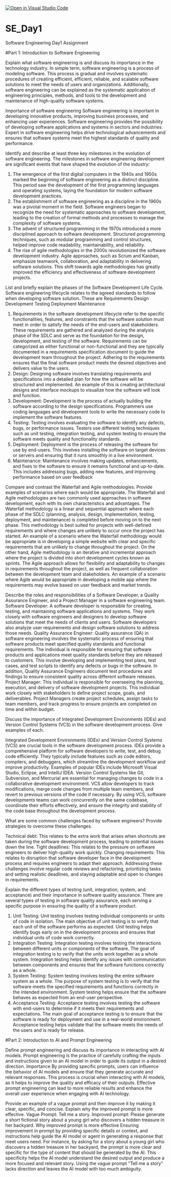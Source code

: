 [![Open in Visual Studio Code](https://classroom.github.com/assets/open-in-vscode-2e0aaae1b6195c2367325f4f02e2d04e9abb55f0b24a779b69b11b9e10269abc.svg)](https://classroom.github.com/online_ide?assignment_repo_id=15574134&assignment_repo_type=AssignmentRepo)
# SE_Day1
Software Engineering Day1 Assignment

#Part 1: Introduction to Software Engineering

Explain what software engineering is and discuss its importance in the technology industry.
In simple term, software engineering is a process of modeling software. This process is gradual and involves systematic procedures of creating efficient, efficient, reliable, and scalable software solutions to meet the needs of users and organizations. Additionally, software engineering can be explained as the systematic application of engineering principles, methods, and tools to the development and maintenance of high-quality software systems. 

Importance of software engineering 
Software engineering is important in developing innovative products, improving business processes, and enhancing user experiences.
Software engineering provides the possibility of developing software applications and systems in sectors and industries. 
Expert in software engineering helps drive technological advancements and ensures that software systems meet the highest standards of quality and performance.

Identify and describe at least three key milestones in the evolution of software engineering.
The milestones in software engineering development are significant events that have shaped the evolution of the industry:
1. The emergence of the first digital computers in the 1940s and 1950s marked the beginning of software engineering as a distinct discipline. This period saw the development of the first programming languages and operating systems, laying the foundation for modern software development practices.
2. The establishment of software engineering as a discipline in the 1960s was a pivotal moment in the field. Software engineers began to recognize the need for systematic approaches to software development, leading to the creation of formal methods and processes to manage the complexity of software systems.
3. The advent of structured programming in the 1970s introduced a more disciplined approach to software development. Structured programming techniques, such as modular programming and control structures, helped improve code readability, maintainability, and reliability.
4. The rise of agile methodologies in the 2000s revolutionized the software development industry. Agile approaches, such as Scrum and Kanban, emphasize teamwork, collaboration, and adaptability in delivering software solutions. This shift towards agile methodologies has greatly improved the efficiency and effectiveness of software development projects.

List and briefly explain the phases of the Software Development Life Cycle.
Software engineering lifecycle relates to the agreed standards to follow when developing software solution. 
These are 
Requirements
Design
Development 
Testing 
Deployment
Maintenance 
1. Requirements in the software development lifecycle refer to the specific functionalities, features, and constraints that the software solution must meet in order to satisfy the needs of the end-users and stakeholders. These requirements are gathered and analyzed during the analysis phase of the SDLC and serve as the foundation for the design, development, and testing of the software. Requirements can be categorized as either functional or non-functional and they are typically documented in a requirements specification document to guide the development team throughout the project. Adhering to the requirements ensures that the final software product meets the desired objectives and delivers value to the users.
2. Design: Designing software involves translating requirements and specifications into a detailed plan for how the software will be structured and implemented. An example of this is creating architectural designs and interface mockups to visualize how the software will look and function.
3. Development: Development is the process of actually building the software according to the design specifications. Programmers use coding languages and development tools to write the necessary code to implement the software features.
4. Testing: Testing involves evaluating the software to identify any defects, bugs, or performance issues. Testers use different testing techniques such as unit testing, integration testing, and system testing to ensure the software meets quality and functionality standards.
5. Deployment: Deployment is the process of releasing the software for use by end-users. This involves installing the software on target devices or servers and ensuring that it runs smoothly in a live environment.
6. Maintenance: Maintenance involves making updates, enhancements, and fixes to the software to ensure it remains functional and up-to-date. This includes addressing bugs, adding new features, and improving performance based on user feedback

Compare and contrast the Waterfall and Agile methodologies. Provide examples of scenarios where each would be appropriate.
The Waterfall and Agile methodologies are two commonly used approaches in software development, each with its own characteristics and advantages.
The Waterfall methodology is a linear and sequential approach where each phase of the SDLC (planning, analysis, design, implementation, testing, deployment, and maintenance) is completed before moving on to the next phase. This methodology is best suited for projects with well-defined requirements and where changes are unlikely to occur once the project has started. An example of a scenario where the Waterfall methodology would be appropriate is in developing a simple website with clear and specific requirements that are unlikely to change throughout the project.
On the other hand, Agile methodology is an iterative and incremental approach where the project is divided into short development cycles known as sprints. The Agile approach allows for flexibility and adaptability to changes in requirements throughout the project, as well as frequent collaboration between the development team and stakeholders.
 An example of a scenario where Agile would be appropriate in developing a mobile app where the requirements may evolve based on user feedback and market trends. 

Describe the roles and responsibilities of a Software Developer, a Quality Assurance Engineer, and a Project Manager in a software engineering team.
Software Developer: A software developer is responsible for creating, testing, and maintaining software applications and systems. They work closely with software engineers and designers to develop software solutions that meet the needs of clients and users. Software developers also analyze user requirements and design software solutions to address those needs. 
Quality Assurance Engineer:  Quality assurance (QA) in software engineering involves the systematic process of ensuring that software products meet specified quality standards and functional requirements. The individual is responsible for ensuring that software products and applications meet quality standards before they are released to customers. This involve developing and implementing test plans, test cases, and test scripts to identify any defects or bugs in the software. In addition, Quality Assurance Engineers document test procedures and findings to ensure consistent quality across different software releases.
Project Manager: This individual is responsible for overseeing the planning, execution, and delivery of software development projects. This individual work closely with stakeholders to define project scope, goals, and deliverables. Project Managers create project schedules, assign tasks to team members, and track progress to ensure projects are completed on time and within budget. 

Discuss the importance of Integrated Development Environments (IDEs) and Version Control Systems (VCS) in the software development process. Give examples of each.

Integrated Development Environments (IDEs) and Version Control Systems (VCS) are crucial tools in the software development process. IDEs provide a comprehensive platform for software developers to write, test, and debug code efficiently. They typically include features such as code editors, compilers, and debuggers, which streamline the development workflow and improve productivity. Examples of popular IDEs include Microsoft Visual Studio, Eclipse, and IntelliJ IDEA.
Version Control Systems like Git, Subversion, and Mercurial are essential for managing changes to code in a collaborative development environment. VCS allow developers to track modifications, merge code changes from multiple team members, and revert to previous versions of the code if necessary. By using VCS, software developments teams can work concurrently on the same codebase, coordinate their efforts effectively, and ensure the integrity and stability of the code base throughout the development process.

What are some common challenges faced by software engineers? Provide strategies to overcome these challenges.

Technical debt: This relates to the extra work that arises when shortcuts are taken during the software development process, leading to potential issues down the line. 
Tight deadlines: This relates to the pressure on software engineers to deliver high-quality work quickly.
Changing requirements: This relates to disruption that software developer face in the development process and requires engineers to adapt their approach. 
Addressing these challenges involve regular code reviews and refactoring, prioritizing tasks and setting realistic deadlines, and staying adaptable and open to changes in requirements. 


Explain the different types of testing (unit, integration, system, and acceptance) and their importance in software quality assurance.
There are several types of testing in software quality assurance, each serving a specific purpose in ensuring the quality of a software product. 
1. Unit Testing: Unit testing involves testing individual components or units of code in isolation. The main objective of unit testing is to verify that each unit of the software performs as expected. Unit testing helps identify bugs early on in the development process and ensures that individual units of code work correctly.
2. Integration Testing: Integration testing involves testing the interactions between different units or components of the software. The goal of integration testing is to verify that the units work together as a whole system. Integration testing helps identify any issues with communication between components and ensures that the software functions correctly as a whole.
3. System Testing: System testing involves testing the entire software system as a whole. The purpose of system testing is to verify that the software meets the specified requirements and functions correctly in the intended environment. System testing helps ensure that the software behaves as expected from an end-user perspective.
4. Acceptance Testing: Acceptance testing involves testing the software with end-users to determine if it meets their requirements and expectations. The main goal of acceptance testing is to ensure that the software is ready for deployment and use in a real-world environment. Acceptance testing helps validate that the software meets the needs of the users and is ready for release.

#Part 2: Introduction to AI and Prompt Engineering


Define prompt engineering and discuss its importance in interacting with AI models.
Prompt engineering is the practice of carefully crafting the inputs and instructions given to an AI model in order to guide its output in a desired direction. 
Importance 
By providing specific prompts, users can influence the behavior of AI models and ensure that they generate accurate and relevant responses. This process is crucial when interacting with AI models, as it helps to improve the quality and efficacy of their outputs. 
Effective prompt engineering can lead to more reliable results and enhance the overall user experience when engaging with AI technology.

Provide an example of a vague prompt and then improve it by making it clear, specific, and concise. Explain why the improved prompt is more effective.
Vague Prompt: Tell me a story.
Improved prompt: Please generate a short fictional story about a young girl who discovers a hidden treasure in her backyard.
Why improved prompt is more effective 
 Ensuring improvement in prompt by providing specific details or context, and instructions help guide the AI model or agent in generating a response that meet users need. For instance, by asking for a story about a young girl who discovers a hidden treasure in her backyard, the prompt is more clear and specific for the type of content that should be generated by the AI. This specificity helps the AI model understand the desired output and produce a more focused and relevant story.  Using the vague prompt "Tell me a story" lacks direction and leaves the AI model with too much ambiguity. 
